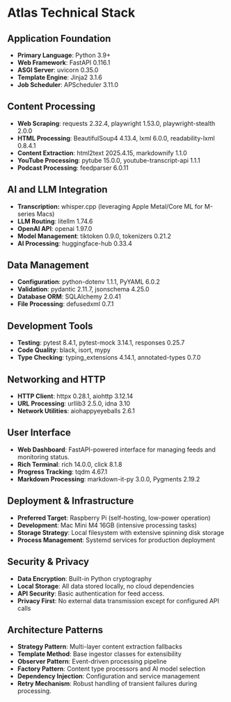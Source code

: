 # Atlas Technical Stack

## Application Foundation
- **Primary Language**: Python 3.9+
- **Web Framework**: FastAPI 0.116.1
- **ASGI Server**: uvicorn 0.35.0
- **Template Engine**: Jinja2 3.1.6
- **Job Scheduler**: APScheduler 3.11.0

## Content Processing
- **Web Scraping**: requests 2.32.4, playwright 1.53.0, playwright-stealth 2.0.0
- **HTML Processing**: BeautifulSoup4 4.13.4, lxml 6.0.0, readability-lxml 0.8.4.1
- **Content Extraction**: html2text 2025.4.15, markdownify 1.1.0
- **YouTube Processing**: pytube 15.0.0, youtube-transcript-api 1.1.1
- **Podcast Processing**: feedparser 6.0.11

## AI and LLM Integration
- **Transcription:** whisper.cpp (leveraging Apple Metal/Core ML for M-series Macs)
- **LLM Routing**: litellm 1.74.6
- **OpenAI API**: openai 1.97.0
- **Model Management**: tiktoken 0.9.0, tokenizers 0.21.2
- **AI Processing**: huggingface-hub 0.33.4

## Data Management
- **Configuration**: python-dotenv 1.1.1, PyYAML 6.0.2
- **Validation**: pydantic 2.11.7, jsonschema 4.25.0
- **Database ORM**: SQLAlchemy 2.0.41
- **File Processing**: defusedxml 0.7.1

## Development Tools
- **Testing**: pytest 8.4.1, pytest-mock 3.14.1, responses 0.25.7
- **Code Quality**: black, isort, mypy
- **Type Checking**: typing_extensions 4.14.1, annotated-types 0.7.0

## Networking and HTTP
- **HTTP Client**: httpx 0.28.1, aiohttp 3.12.14
- **URL Processing**: urllib3 2.5.0, idna 3.10
- **Network Utilities**: aiohappyeyeballs 2.6.1

## User Interface
- **Web Dashboard**: FastAPI-powered interface for managing feeds and monitoring status.
- **Rich Terminal**: rich 14.0.0, click 8.1.8
- **Progress Tracking**: tqdm 4.67.1
- **Markdown Processing**: markdown-it-py 3.0.0, Pygments 2.19.2

## Deployment & Infrastructure
- **Preferred Target**: Raspberry Pi (self-hosting, low-power operation)
- **Development**: Mac Mini M4 16GB (intensive processing tasks)
- **Storage Strategy**: Local filesystem with extensive spinning disk storage
- **Process Management**: Systemd services for production deployment

## Security & Privacy
- **Data Encryption**: Built-in Python cryptography
- **Local Storage**: All data stored locally, no cloud dependencies
- **API Security**: Basic authentication for feed access.
- **Privacy First**: No external data transmission except for configured API calls

## Architecture Patterns
- **Strategy Pattern**: Multi-layer content extraction fallbacks
- **Template Method**: Base ingestor classes for extensibility
- **Observer Pattern**: Event-driven processing pipeline
- **Factory Pattern**: Content type processors and AI model selection
- **Dependency Injection**: Configuration and service management
- **Retry Mechanism**: Robust handling of transient failures during processing.